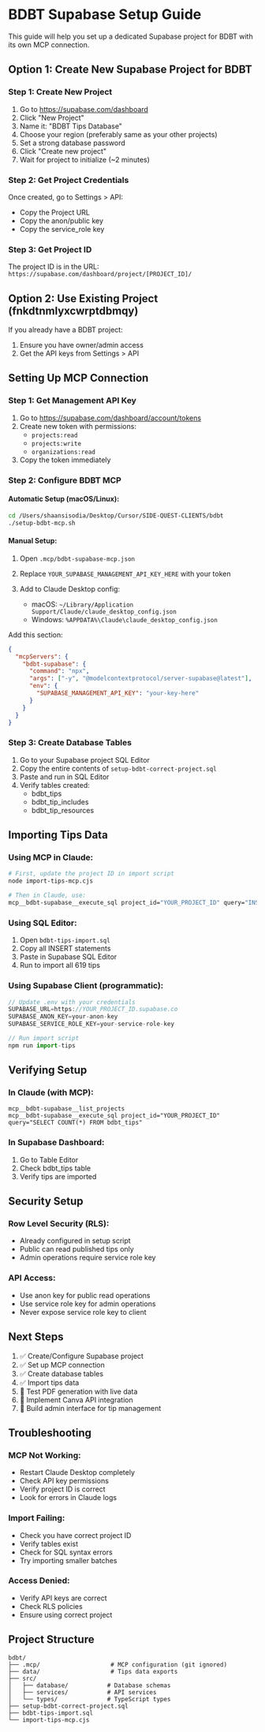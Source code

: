 # BDBT Supabase Setup Guide

This guide will help you set up a dedicated Supabase project for BDBT with its own MCP connection.

## Option 1: Create New Supabase Project for BDBT

### Step 1: Create New Project
1. Go to https://supabase.com/dashboard
2. Click "New Project"
3. Name it: "BDBT Tips Database"
4. Choose your region (preferably same as your other projects)
5. Set a strong database password
6. Click "Create new project"
7. Wait for project to initialize (~2 minutes)

### Step 2: Get Project Credentials
Once created, go to Settings > API:
- Copy the Project URL
- Copy the anon/public key
- Copy the service_role key

### Step 3: Get Project ID
The project ID is in the URL: `https://supabase.com/dashboard/project/[PROJECT_ID]/`

## Option 2: Use Existing Project (fnkdtnmlyxcwrptdbmqy)

If you already have a BDBT project:
1. Ensure you have owner/admin access
2. Get the API keys from Settings > API

## Setting Up MCP Connection

### Step 1: Get Management API Key
1. Go to https://supabase.com/dashboard/account/tokens
2. Create new token with permissions:
   - `projects:read`
   - `projects:write`
   - `organizations:read`
3. Copy the token immediately

### Step 2: Configure BDBT MCP

#### Automatic Setup (macOS/Linux):
```bash
cd /Users/shaansisodia/Desktop/Cursor/SIDE-QUEST-CLIENTS/bdbt
./setup-bdbt-mcp.sh
```

#### Manual Setup:
1. Open `.mcp/bdbt-supabase-mcp.json`
2. Replace `YOUR_SUPABASE_MANAGEMENT_API_KEY_HERE` with your token

3. Add to Claude Desktop config:
   - macOS: `~/Library/Application Support/Claude/claude_desktop_config.json`
   - Windows: `%APPDATA%\Claude\claude_desktop_config.json`

Add this section:
```json
{
  "mcpServers": {
    "bdbt-supabase": {
      "command": "npx",
      "args": ["-y", "@modelcontextprotocol/server-supabase@latest"],
      "env": {
        "SUPABASE_MANAGEMENT_API_KEY": "your-key-here"
      }
    }
  }
}
```

### Step 3: Create Database Tables

1. Go to your Supabase project SQL Editor
2. Copy the entire contents of `setup-bdbt-correct-project.sql`
3. Paste and run in SQL Editor
4. Verify tables created:
   - bdbt_tips
   - bdbt_tip_includes
   - bdbt_tip_resources

## Importing Tips Data

### Using MCP in Claude:
```bash
# First, update the project ID in import script
node import-tips-mcp.cjs

# Then in Claude, use:
mcp__bdbt-supabase__execute_sql project_id="YOUR_PROJECT_ID" query="INSERT INTO bdbt_tips..."
```

### Using SQL Editor:
1. Open `bdbt-tips-import.sql`
2. Copy all INSERT statements
3. Paste in Supabase SQL Editor
4. Run to import all 619 tips

### Using Supabase Client (programmatic):
```javascript
// Update .env with your credentials
SUPABASE_URL=https://YOUR_PROJECT_ID.supabase.co
SUPABASE_ANON_KEY=your-anon-key
SUPABASE_SERVICE_ROLE_KEY=your-service-role-key

// Run import script
npm run import-tips
```

## Verifying Setup

### In Claude (with MCP):
```
mcp__bdbt-supabase__list_projects
mcp__bdbt-supabase__execute_sql project_id="YOUR_PROJECT_ID" query="SELECT COUNT(*) FROM bdbt_tips"
```

### In Supabase Dashboard:
1. Go to Table Editor
2. Check bdbt_tips table
3. Verify tips are imported

## Security Setup

### Row Level Security (RLS):
- Already configured in setup script
- Public can read published tips only
- Admin operations require service role key

### API Access:
- Use anon key for public read operations
- Use service role key for admin operations
- Never expose service role key to client

## Next Steps

1. ✅ Create/Configure Supabase project
2. ✅ Set up MCP connection
3. ✅ Create database tables
4. ✅ Import tips data
5. 🔄 Test PDF generation with live data
6. 🔄 Implement Canva API integration
7. 🔄 Build admin interface for tip management

## Troubleshooting

### MCP Not Working:
- Restart Claude Desktop completely
- Check API key permissions
- Verify project ID is correct
- Look for errors in Claude logs

### Import Failing:
- Check you have correct project ID
- Verify tables exist
- Check for SQL syntax errors
- Try importing smaller batches

### Access Denied:
- Verify API keys are correct
- Check RLS policies
- Ensure using correct project

## Project Structure
```
bdbt/
├── .mcp/                    # MCP configuration (git ignored)
├── data/                    # Tips data exports
├── src/
│   ├── database/           # Database schemas
│   ├── services/           # API services
│   └── types/              # TypeScript types
├── setup-bdbt-correct-project.sql
├── bdbt-tips-import.sql
└── import-tips-mcp.cjs
```